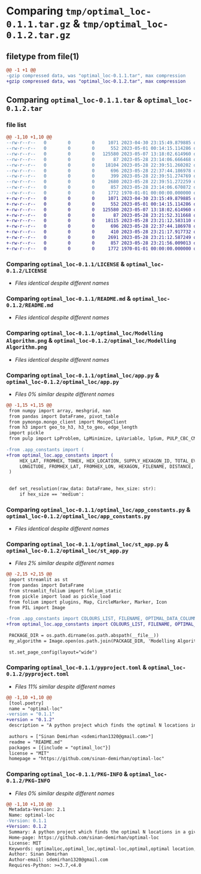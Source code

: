 # Comparing `tmp/optimal_loc-0.1.1.tar.gz` & `tmp/optimal_loc-0.1.2.tar.gz`

## filetype from file(1)

```diff
@@ -1 +1 @@
-gzip compressed data, was "optimal_loc-0.1.1.tar", max compression
+gzip compressed data, was "optimal_loc-0.1.2.tar", max compression
```

## Comparing `optimal_loc-0.1.1.tar` & `optimal_loc-0.1.2.tar`

### file list

```diff
@@ -1,10 +1,10 @@
--rw-r--r--   0        0        0     1071 2023-04-30 23:15:49.879885 optimal_loc-0.1.1/LICENSE
--rw-r--r--   0        0        0      552 2023-05-01 00:14:15.114286 optimal_loc-0.1.1/README.md
--rw-r--r--   0        0        0   125580 2023-05-07 13:18:02.614960 optimal_loc-0.1.1/optimal_loc/Modelling Algorithm.png
--rw-r--r--   0        0        0       87 2023-05-28 23:14:06.666468 optimal_loc-0.1.1/optimal_loc/__init__.py
--rw-r--r--   0        0        0    18104 2023-05-28 22:39:51.260202 optimal_loc-0.1.1/optimal_loc/app.py
--rw-r--r--   0        0        0      696 2023-05-28 22:37:44.186978 optimal_loc-0.1.1/optimal_loc/app_constants.py
--rw-r--r--   0        0        0      399 2023-05-28 22:39:51.274769 optimal_loc-0.1.1/optimal_loc/bash_command.py
--rw-r--r--   0        0        0     2680 2023-05-28 22:39:51.272259 optimal_loc-0.1.1/optimal_loc/st_app.py
--rw-r--r--   0        0        0      857 2023-05-28 23:14:06.670872 optimal_loc-0.1.1/pyproject.toml
--rw-r--r--   0        0        0     1772 1970-01-01 00:00:00.000000 optimal_loc-0.1.1/PKG-INFO
+-rw-r--r--   0        0        0     1071 2023-04-30 23:15:49.879885 optimal_loc-0.1.2/LICENSE
+-rw-r--r--   0        0        0      552 2023-05-01 00:14:15.114286 optimal_loc-0.1.2/README.md
+-rw-r--r--   0        0        0   125580 2023-05-07 13:18:02.614960 optimal_loc-0.1.2/optimal_loc/Modelling Algorithm.png
+-rw-r--r--   0        0        0       87 2023-05-28 23:21:52.311668 optimal_loc-0.1.2/optimal_loc/__init__.py
+-rw-r--r--   0        0        0    18115 2023-05-28 23:21:12.583110 optimal_loc-0.1.2/optimal_loc/app.py
+-rw-r--r--   0        0        0      696 2023-05-28 22:37:44.186978 optimal_loc-0.1.2/optimal_loc/app_constants.py
+-rw-r--r--   0        0        0      410 2023-05-28 23:21:17.917732 optimal_loc-0.1.2/optimal_loc/bash_command.py
+-rw-r--r--   0        0        0     2691 2023-05-28 23:21:12.587249 optimal_loc-0.1.2/optimal_loc/st_app.py
+-rw-r--r--   0        0        0      857 2023-05-28 23:21:56.009013 optimal_loc-0.1.2/pyproject.toml
+-rw-r--r--   0        0        0     1772 1970-01-01 00:00:00.000000 optimal_loc-0.1.2/PKG-INFO
```

### Comparing `optimal_loc-0.1.1/LICENSE` & `optimal_loc-0.1.2/LICENSE`

 * *Files identical despite different names*

### Comparing `optimal_loc-0.1.1/README.md` & `optimal_loc-0.1.2/README.md`

 * *Files identical despite different names*

### Comparing `optimal_loc-0.1.1/optimal_loc/Modelling Algorithm.png` & `optimal_loc-0.1.2/optimal_loc/Modelling Algorithm.png`

 * *Files identical despite different names*

### Comparing `optimal_loc-0.1.1/optimal_loc/app.py` & `optimal_loc-0.1.2/optimal_loc/app.py`

 * *Files 0% similar despite different names*

```diff
@@ -1,15 +1,15 @@
 from numpy import array, meshgrid, nan
 from pandas import DataFrame, pivot_table
 from pymongo.mongo_client import MongoClient
 from h3 import geo_to_h3, h3_to_geo, edge_length
 import pickle
 from pulp import LpProblem, LpMinimize, LpVariable, lpSum, PULP_CBC_CMD
 
-from .app_constants import (
+from optimal_loc.app_constants import (
     HEX_LAT, FROMHEX, TOHEX, HEX_LOCATION, SUPPLY_HEXAGON_ID, TOTAL_EVENT, HEX_ID, HEX_LON, HEXAGON_ID, LATITUDE,
     LONGITUDE, FROMHEX_LAT, FROMHEX_LON, HEXAGON, FILENAME, DISTANCE, SUPPLY_DATA_COLUMN, OPTIMAL_DATA_COLUMN, INDEX
 )
 
 
 def set_resolution(raw_data: DataFrame, hex_size: str):
     if hex_size == 'medium':
```

### Comparing `optimal_loc-0.1.1/optimal_loc/app_constants.py` & `optimal_loc-0.1.2/optimal_loc/app_constants.py`

 * *Files identical despite different names*

### Comparing `optimal_loc-0.1.1/optimal_loc/st_app.py` & `optimal_loc-0.1.2/optimal_loc/st_app.py`

 * *Files 2% similar despite different names*

```diff
@@ -2,15 +2,15 @@
 import streamlit as st
 from pandas import DataFrame
 from streamlit_folium import folium_static
 from pickle import load as pickle_load
 from folium import plugins, Map, CircleMarker, Marker, Icon
 from PIL import Image
 
-from .app_constants import COLOURS_LIST, FILENAME, OPTIMAL_DATA_COLUMN, SUPPLY_DATA_COLUMN, HEX_LAT, HEX_LON
+from optimal_loc.app_constants import COLOURS_LIST, FILENAME, OPTIMAL_DATA_COLUMN, SUPPLY_DATA_COLUMN, HEX_LAT, HEX_LON
 
 PACKAGE_DIR = os.path.dirname(os.path.abspath(__file__))
 my_algorithm = Image.open(os.path.join(PACKAGE_DIR, 'Modelling Algorithm.png'))
 
 st.set_page_config(layout="wide")
```

### Comparing `optimal_loc-0.1.1/pyproject.toml` & `optimal_loc-0.1.2/pyproject.toml`

 * *Files 11% similar despite different names*

```diff
@@ -1,10 +1,10 @@
 [tool.poetry]
 name = "optimal-loc"
-version = "0.1.1"
+version = "0.1.2"
 description = "A python project which finds the optimal N locations in a given area according to the given location inputs. This package can be used for business or individual needs."
 
 authors = ["Sinan Demirhan <sdemirhan1320@gmail.com>"]
 readme = "README.md"
 packages = [{include = "optimal_loc"}]
 license = "MIT"
 homepage = "https://github.com/sinan-demirhan/optimal-loc"
```

### Comparing `optimal_loc-0.1.1/PKG-INFO` & `optimal_loc-0.1.2/PKG-INFO`

 * *Files 0% similar despite different names*

```diff
@@ -1,10 +1,10 @@
 Metadata-Version: 2.1
 Name: optimal-loc
-Version: 0.1.1
+Version: 0.1.2
 Summary: A python project which finds the optimal N locations in a given area according to the given location inputs. This package can be used for business or individual needs.
 Home-page: https://github.com/sinan-demirhan/optimal-loc
 License: MIT
 Keywords: optimalLoc,optimal_loc,optimal-loc,optimal,optimal location,optimal location finder
 Author: Sinan Demirhan
 Author-email: sdemirhan1320@gmail.com
 Requires-Python: >=3.7,<4.0
```


